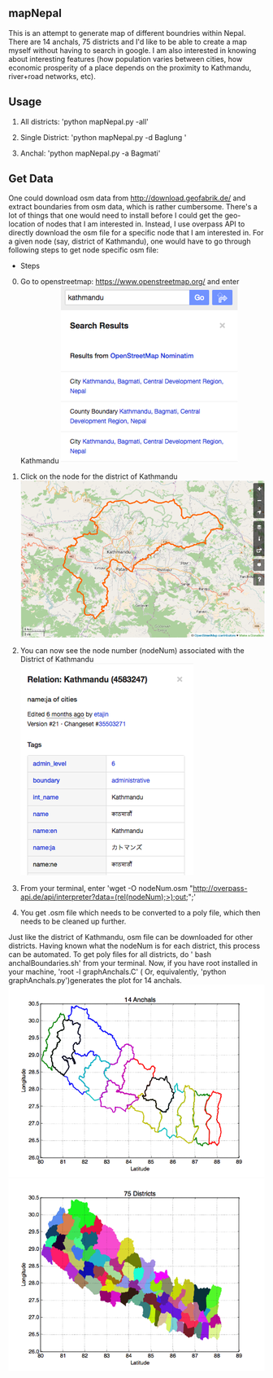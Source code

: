 ## mapNepal
This is an attempt to generate map of different boundries within Nepal. There are 14 anchals, 75 districts and I'd like to be able to create a map myself without having to search in google. I am also interested in knowing about interesting features (how population varies between cities, how economic prosperity of a place depends on the proximity to Kathmandu, river+road networks, etc).

## Usage
1. All districts: 'python mapNepal.py -all'

2. Single District: 'python mapNepal.py -d Baglung '

3. Anchal: 'python mapNepal.py -a Bagmati'


## Get Data
One could download osm data from http://download.geofabrik.de/ and extract boundaries from osm data, which is rather cumbersome. There's a lot of things that one would need to install before I could get the geo-location of nodes that I am interested in. Instead, I use overpass API to directly download the osm file for a specific node that I am interested in. For a given node (say, district of Kathmandu), one would have to go through following steps to get node specific osm file:

* Steps

0. Go to openstreetmap: https://www.openstreetmap.org/ and enter Kathmandu ![](./plots/Search.png)

1. Click on the node for the district of Kathmandu ![](./plots/District.png)

3. You can now see the node number (nodeNum) associated with the District of Kathmandu  ![](./plots/Node.png)

4. From your terminal, enter 'wget -O nodeNum.osm "http://overpass-api.de/api/interpreter?data=(rel(nodeNum);>);out;";'

5. You get .osm file which needs to be converted to a poly file, which then needs to be cleaned up further.


Just like the district of Kathmandu, osm file can be downloaded for other districts. Having known what the nodeNum is for each district, this process can be automated. To get poly files for all districts, do ' bash anchalBoundaries.sh'
from your terminal. Now, if you have root installed in your machine, 'root -l graphAnchals.C' ( Or, equivalently,  'python graphAnchals.py')generates the plot for 14 anchals.
![](./plots/14Anchals.gif)
![](./plots/75districts.gif)
